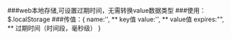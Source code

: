 ###web本地存储,可设置过期时间，无需转换value数据类型
###使用：$.localStorage
###传值：{
    name:'',                        ** key值
    value:'',                       ** value值
    expires:"",                     ** 过期时间（时间段，毫秒级）
}

